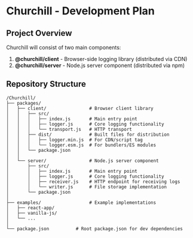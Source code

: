 # Churchill - Development Plan

## Project Overview

Churchill will consist of two main components:

1. **@churchill/client** - Browser-side logging library (distributed via CDN)
2. **@churchill/server** - Node.js server component (distributed via npm)

## Repository Structure
```
/Churchill/
├── packages/
│   ├── client/                # Browser client library
│   │   ├── src/
│   │   │   ├── index.js       # Main entry point
│   │   │   ├── logger.js      # Core logging functionality
│   │   │   └── transport.js   # HTTP transport
│   │   ├── dist/              # Built files for distribution
│   │   │   ├── logger.min.js  # For CDN/script tag
│   │   │   └── logger.esm.js  # For bundlers/ES modules
│   │   └── package.json
│   │
│   └── server/                # Node.js server component
│       ├── src/
│       │   ├── index.js       # Main entry point
│       │   ├── logger.js      # Core logging functionality
│       │   ├── receiver.js    # HTTP endpoint for receiving logs
│       │   └── writer.js      # File storage implementation
│       └── package.json
│
├── examples/                  # Example implementations
│   ├── react-app/
│   ├── vanilla-js/
│   └── ...
│
└── package.json          # Root package.json for dev dependencies
```
